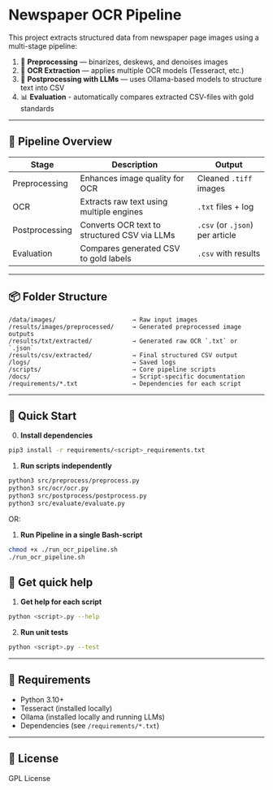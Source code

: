 # Newspaper OCR Pipeline
This project extracts structured data from newspaper page images using a multi-stage pipeline:
1. 🧼 **Preprocessing** — binarizes, deskews, and denoises images
2. 🧠 **OCR Extraction** — applies multiple OCR models (Tesseract, etc.)
3. 🤖 **Postprocessing with LLMs** — uses Ollama-based models to structure text into CSV
4. 📊 **Evaluation** - automatically compares extracted CSV-files with gold standards
---

## 🔁 Pipeline Overview

| Stage         | Description                                        | Output                            |
|---------------|----------------------------------------------------|-----------------------------------|
| Preprocessing | Enhances image quality for OCR                    | Cleaned `.tiff` images            |
| OCR           | Extracts raw text using multiple engines          | `.txt` files + log                |
| Postprocessing| Converts OCR text to structured CSV via LLMs      | `.csv` (or `.json`) per article   |
| Evaluation    | Compares generated CSV to gold labels             | `.csv` with results               |

---

## 📦 Folder Structure

```
/data/images/                     → Raw input images
/results/images/preprocessed/     → Generated preprocessed image outputs
/results/txt/extracted/           → Generated raw OCR `.txt` or `.json`
/results/csv/extracted/           → Final structured CSV output
/logs/                            → Saved logs
/scripts/                         → Core pipeline scripts
/docs/                            → Script-specific documentation
/requirements/*.txt               → Dependencies for each script
```

---

## 🚀 Quick Start

0. **Install dependencies**
```bash
pip3 install -r requirements/<script>_requirements.txt
```

1. **Run scripts independently**
```bash
python3 src/preprocess/preprocess.py
python3 src/ocr/ocr.py
python3 src/postprocess/postprocess.py
python3 src/evaluate/evaluate.py
```

OR:

1. **Run Pipeline in a single Bash-script**
```bash
chmod +x ./run_ocr_pipeline.sh
./run_ocr_pipeline.sh
```

## 📢 Get quick help

1. **Get help for each script**
```bash
python <script>.py --help
```

2. **Run unit tests**
```bash
python <script>.py --test
```
---

## 🧪 Requirements

- Python 3.10+
- Tesseract (installed locally)
- Ollama (installed locally and running LLMs)
- Dependencies (see `/requirements/*.txt`)

---

## 🧾 License
GPL License
